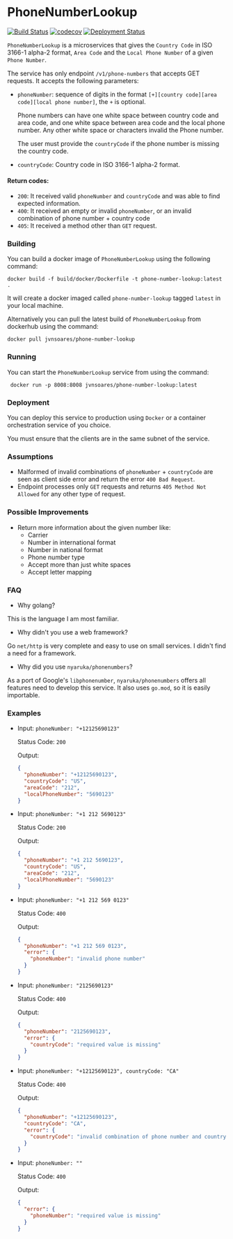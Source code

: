# PhoneNumberLookup

[![Build Status](https://github.com/jvnsoares/PhoneNumberLookup/actions/workflows/CI.yml/badge.svg)](https://github.com/jvnsoares/PhoneNumberLookup/actions/workflows/CI.yml)
[![codecov](https://codecov.io/gh/jvnsoares/PhoneNumberLookup/branch/main/graph/badge.svg)](https://codecov.io/gh/jvnsoares/PhoneNumberLookup)
[![Deployment Status](https://github.com/jvnsoares/PhoneNumberLookup/actions/workflows/CD.yml/badge.svg)](https://github.com/jvnsoares/PhoneNumberLookup/actions/workflows/CD.yml)

`PhoneNumberLookup` is a microservices that gives the `Country Code` in ISO 3166-1 alpha-2 format, `Area Code` and the
`Local Phone Number` of a given `Phone Number`.

The service has only endpoint `/v1/phone-numbers` that accepts GET requests. It accepts the following parameters:

- `phoneNumber`: sequence of digits in the format `[+][country code][area code][local phone number]`, the `+` is
  optional.

  Phone numbers can have one white space between country code and area code, and one white space between area code and
  the local phone number. Any other white space or characters invalid the Phone number.

  The user must provide the `countryCode` if the phone number is missing the country code.


- `countryCode`: Country code in ISO 3166-1 alpha-2 format.

#### Return codes:

- `200`: It received valid `phoneNumber` and `countryCode` and was able to find expected information.
- `400`: It received an empty or invalid `phoneNumber`, or an invalid combination of phone number + country code
- `405`: It received a method other than `GET` request.

### Building

You can build a docker image of `PhoneNumberLookup` using the following command:

```shell
docker build -f build/docker/Dockerfile -t phone-number-lookup:latest .
```

It will create a docker imaged called `phone-number-lookup` tagged `latest` in your local machine.

Alternatively you can pull the latest build of `PhoneNumberLookup` from dockerhub using the command:

```shell
docker pull jvnsoares/phone-number-lookup
```

### Running

You can start the `PhoneNumberLookup` service from using the command:

```shell
 docker run -p 8008:8008 jvnsoares/phone-number-lookup:latest
```

### Deployment

You can deploy this service to production using `Docker` or a container orchestration service of you choice.

You must ensure that the clients are in the same subnet of the service.


### Assumptions

- Malformed of invalid combinations of `phoneNumber` + `countryCode` are seen as client side error and return
the error `400 Bad Request`.
- Endpoint processes only `GET` requests and returns `405 Method Not Allowed` for any other type of request.

### Possible Improvements

- Return more information about the given number like:
  - Carrier
  - Number in international format
  - Number in national format
  - Phone number type
  - Accept more than just white spaces
  - Accept letter mapping

### FAQ
 - Why golang?

This is the language I am most familiar.

 - Why didn't you use a web framework?

Go `net/http` is very complete and easy to use on small services. I didn't find a need for a framework.

- Why did you use `nyaruka/phonenumbers`?

As a port of Google's `libphonenumber`, `nyaruka/phonenumbers` offers all features need to develop this service.
It also uses `go.mod`, so it is easily importable.

### Examples

- Input: `phoneNumber: "+12125690123"`

  Status Code: `200`

  Output:
  ```json
  {
    "phoneNumber": "+12125690123",
    "countryCode": "US",
    "areaCode": "212",
    "localPhoneNumber": "5690123"
  }
  ```

- Input: `phoneNumber: "+1 212 5690123"`

  Status Code: `200`

  Output:
  ```json
  {
    "phoneNumber": "+1 212 5690123",
    "countryCode": "US",
    "areaCode": "212",
    "localPhoneNumber": "5690123"
  }
  ```

- Input: `phoneNumber: "+1 212 569 0123"`

  Status Code: `400`

  Output:
  ```json
  {
    "phoneNumber": "+1 212 569 0123",
    "error": {
      "phoneNumber": "invalid phone number"
    }
  }
  ```

- Input: `phoneNumber: "2125690123"`

  Status Code: `400`

  Output:
  ```json
  {
    "phoneNumber": "2125690123",
    "error": {
      "countryCode": "required value is missing"
    }
  }
  ```

- Input: `phoneNumber: "+12125690123", countryCode: "CA"`

  Status Code: `400`

  Output:
  ```json
  {
    "phoneNumber": "+12125690123",
    "countryCode": "CA",
    "error": {
      "countryCode": "invalid combination of phone number and country code"
    }
  }
  ```

- Input: `phoneNumber: ""`

  Status Code: `400`

  Output:
  ```json
  {
    "error": {
      "phoneNumber": "required value is missing"
    }
  }
  ```